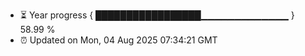 - ⏳ Year progress { █████████████████▁▁▁▁▁▁▁▁▁▁▁▁▁ } 58.99 %
- ⏰ Updated on Mon, 04 Aug 2025 07:34:21 GMT

